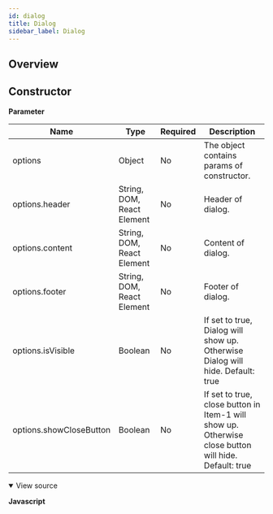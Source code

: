 ```yaml
---
id: dialog
title: Dialog
sidebar_label: Dialog
---
```


## Overview

## Constructor

**Parameter**

| Name                    | Type                       | Required | Description                                                                                          |
| ----------------------- | -------------------------- | -------- | ---------------------------------------------------------------------------------------------------- |
| options                 | Object                     | No       | The object contains params of constructor.                                                           |
| options.header          | String, DOM, React Element | No       | Header of dialog.                                                                                    |
| options.content         | String, DOM, React Element | No       | Content of dialog.                                                                                   |
| options.footer          | String, DOM, React Element | No       | Footer of dialog.                                                                                    |
| options.isVisible       | Boolean                    | No       | If set to true, Dialog will show up. Otherwise Dialog will hide. Default: true                       |
| options.showCloseButton | Boolean                    | No       | If set to true, close button in Item-1 will show up. Otherwise close button will hide. Default: true |

<details class="tab-container" open> <Summary>View source</Summary>

**Javascript**
```javascript

```
</details>